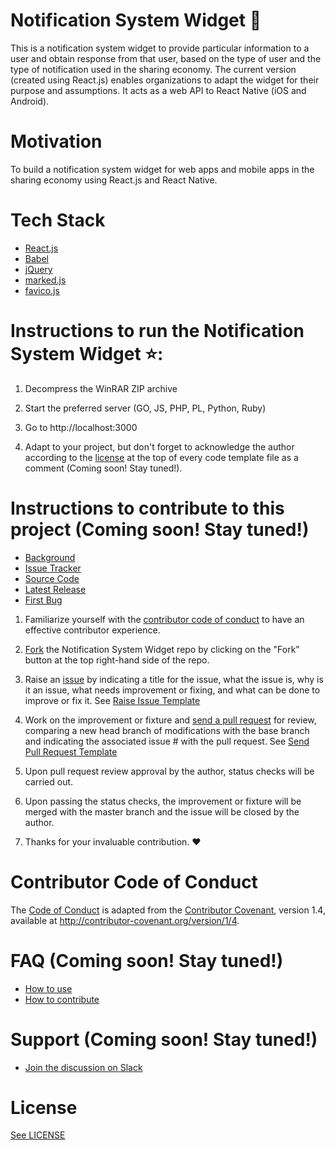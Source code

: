 # Notification System Widget :loudspeaker: 
This is a notification system widget to provide particular information to a user and obtain response from that user, based on the type of user and the type of notification used in the sharing economy. The current version (created using React.js) enables organizations to adapt the widget for their purpose and assumptions. It acts as a web API to React Native (iOS and Android).   

# Motivation
To build a notification system widget for web apps and mobile apps in the sharing economy using React.js and React Native.

# Tech Stack

* [React.js](https://facebook.github.io/react/)
* [Babel](https://babeljs.io/)
* [jQuery](http://jquery.com/)
* [marked.js](http://www.javascriptoo.com/marked)
* [favico.js](http://lab.ejci.net/favico.js/)

# Instructions to run the Notification System Widget :star::
1) Decompress the WinRAR ZIP archive

2) Start the preferred server (GO, JS, PHP, PL, Python, Ruby)

3) Go to http://localhost:3000
 
4) Adapt to your project, but don't forget to acknowledge the author according to the [license](https://github.com/Forte-Consultancy-Services/Notification-System-Widget/blob/master/LICENSE.md) at the top of every code template file as a comment (Coming soon! Stay tuned!). 

# Instructions to contribute to this project (Coming soon! Stay tuned!)

* [Background]()
* [Issue Tracker](https://github.com/Forte-Consultancy-Services/Notification-System-Widget/issues)
* [Source Code](https://github.com/Forte-Consultancy-Services/Notification-System-Widget/blob/master/index.html)
* [Latest Release]()
* [First Bug]()

1) Familiarize yourself with the [contributor code of conduct](https://github.com/Forte-Consultancy-Services/Notification-System-Widget/blob/master/CODE-OF-CONDUCT.md) to have an effective contributor experience.

2) [Fork](https://drive.google.com/file/d/0B3o-a_7h0VNMMGE1emUxc1lxa1U/view?usp=sharing) the Notification System Widget repo by clicking on the "Fork" button at the top right-hand side of the repo.

3) Raise an [issue](https://github.com/Forte-Consultancy-Services/Notification-System-Widget/issues/new) by indicating a title for the issue, what the issue is, why is it an issue, what needs improvement or fixing, and what can be done to improve or fix it. See [Raise Issue Template](https://drive.google.com/file/d/0B3o-a_7h0VNMZ3hCUEpPZ0g2OFU/view?usp=sharing)

4) Work on the improvement or fixture and [send a pull request](https://github.com/Forte-Consultancy-Services/Notification-System-Widget/pulls) for review, comparing a new head branch of modifications with the base branch and indicating the associated issue # with the pull request. See [Send Pull Request Template](https://github.com/Forte-Consultancy-Services/Notification-System-Widget/compare)

5) Upon pull request review approval by the author, status checks will be carried out.

6) Upon passing the status checks, the improvement or fixture will be merged with the master branch and the issue will be closed by the author.
 
7) Thanks for your invaluable contribution. :heart:

# Contributor Code of Conduct

The [Code of Conduct](https://github.com/Forte-Consultancy-Services/Notification-System-Widget/blob/master/CODE-OF-CONDUCT.md) is adapted from the [Contributor Covenant](http://contributor-covenant.org/), version 1.4, available at http://contributor-covenant.org/version/1/4.

# FAQ (Coming soon! Stay tuned!)

* [How to use]()
* [How to contribute]()

# Support (Coming soon! Stay tuned!)

* [Join the discussion on Slack]()

# License
[See LICENSE](https://github.com/Forte-Consultancy-Services/Notification-System-Widget/blob/master/LICENSE.md)
